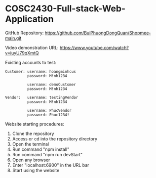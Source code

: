 # COSC2430-Full-stack-Web-Application

GitHub Repository: https://github.com/BuiPhuongDongQuan/Shopmee-main.git

Video demonstration URL: https://www.youtube.com/watch?v=iuyU79qXmtQ

Existing accounts to test:

    Customer: username: hoangminhcus
              password: M!nh1234

              username: demoCustomer
              password: M!nh1234

    Vendor:   username: testingVendor
              password: M!nh1234

              username: PhucVendor
              password: Phuc1234!

Website starting procedures:
1. Clone the repository
2. Access or cd into the repository directory
3. Open the terminal
4. Run command "npm install"
5. Run command "npm run devStart"
6. Open any browser
7. Enter "localhost:6900" in the URL bar
8. Start using the website